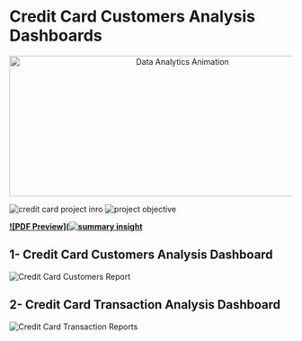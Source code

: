  # Credit Card Customers Analysis Dashboards

<div align="center">
  <img src="https://i.pinimg.com/originals/fc/71/63/fc71635c7f1b09ed30413f59bb749582.gif" alt="Data Analytics Animation" width="600" height="250"/>
</div>


![credit card project inro](https://github.com/user-attachments/assets/5a2fce31-cecf-4865-a532-783cbba72dd1) 
![project objective](https://github.com/user-attachments/assets/27fe5124-8c73-426a-a071-59ff28e51f38)

**[![PDF Preview](![summary insight](https://github.com/user-attachments/assets/a3323f30-1dfd-4d99-80cc-e9109965b063)](https://github.com/Himanshu-Tiwari2001/Credit-Card-Customer-Analysis-Power-Bi-Project/blob/main/Credit_Card_Transaction_Report_Analysis.pdf)**













## 1- Credit Card Customers Analysis Dashboard 

![Credit Card Customers Report](https://github.com/user-attachments/assets/616fc5be-1bff-4ae8-9a98-1afa93f7387a)



## 2- Credit Card Transaction Analysis Dashboard

![Credit Card Transaction Reports](https://github.com/user-attachments/assets/ba42621c-619a-4f1a-9c2e-0cb070bf147d)
